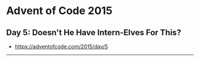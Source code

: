 # Advent of Code 2015 #
## Day 5: Doesn't He Have Intern-Elves For This? ##
* https://adventofcode.com/2015/day/5
---